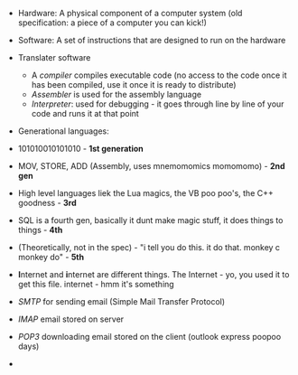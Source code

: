 * Hardware: A physical component of a computer system (old specification: a piece of a computer you can kick!)
* Software: A set of instructions that are designed to run on the hardware
* Translater software
  * A *compiler* compiles executable code (no access to the code once it has been compiled, use it once it is ready to distribute)
  * *Assembler* is used for the assembly language
  * *Interpreter*: used for debugging - it goes through line by line of your code and runs it at that point

* Generational languages:
 * 101010010101010 - **1st generation**
 * MOV, STORE, ADD (Assembly, uses mnemomomics momomomo) - **2nd gen** 
 * High level languages liek the Lua magics, the VB poo poo's, the C++ goodness - **3rd**
 * SQL is a fourth gen, basically it dunt make magic stuff, it does things to things - **4th**
 * (Theoretically, not in the spec) - "i tell you do this. it do that. monkey c monkey do" - **5th** 


* **I**nternet and **i**nternet are different things. The Internet - yo, you used it to get this file. internet - hmm it's something


* *SMTP* for sending email (Simple Mail Transfer Protocol)
* *IMAP* email stored on server
* *POP3* downloading email stored on the client (outlook express poopoo days)
* 

